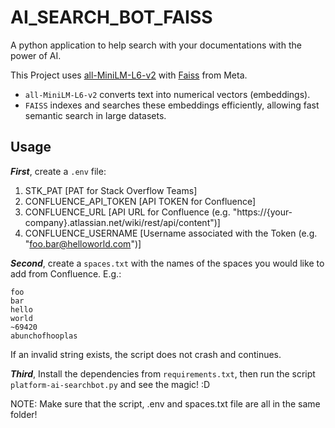 # AI_SEARCH_BOT_FAISS
A python application to help search with your documentations with the power of AI.

This Project uses [all-MiniLM-L6-v2](https://huggingface.co/sentence-transformers/all-MiniLM-L6-v2) with [Faiss](https://ai.meta.com/tools/faiss/) from Meta.

- `all-MiniLM-L6-v2` converts text into numerical vectors (embeddings).
- `FAISS` indexes and searches these embeddings efficiently, allowing fast semantic search in large datasets.

## Usage
***First***, create a `.env` file:

1. STK_PAT [PAT for Stack Overflow Teams]
2. CONFLUENCE_API_TOKEN [API TOKEN for Confluence]
3. CONFLUENCE_URL [API URL for Confluence (e.g. "https://{your-company}.atlassian.net/wiki/rest/api/content")]
4. CONFLUENCE_USERNAME [Username associated with the Token (e.g. "foo.bar@helloworld.com")]
   
***Second***, create a `spaces.txt` with the names of the spaces you would like to add from Confluence.
E.g.:
```
foo
bar
hello
world
~69420
abunchofhooplas
```
If an invalid string exists, the script does not crash and continues.

***Third***, Install the dependencies from `requirements.txt`, then run the script `platform-ai-searchbot.py` and see the magic! :D

NOTE: Make sure that the script, .env and spaces.txt file are all in the same folder!
